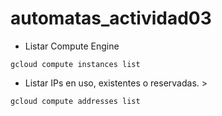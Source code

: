 # automatas_actividad03

* Listar Compute Engine
```
gcloud compute instances list
```

* Listar IPs en uso, existentes o reservadas.  >
```
gcloud compute addresses list
```